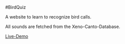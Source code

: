#BirdQuiz

A website to learn to recognize bird calls.

All sounds are fetched from the Xeno-Canto-Database.

[Live-Demo](www.John-Ny811.github.io)
